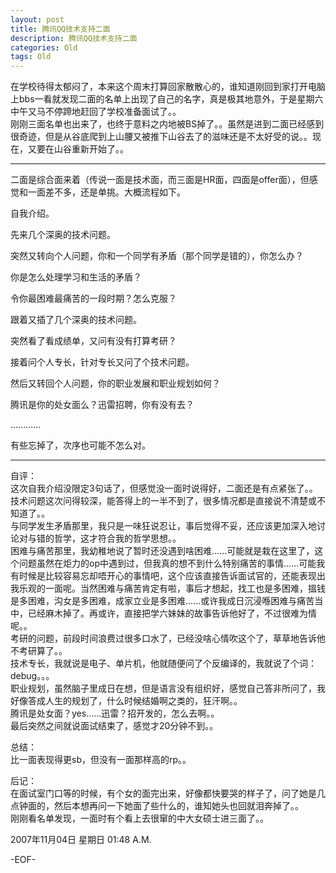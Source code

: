 ```yaml
---
layout: post
title: 腾讯QQ技术支持二面
description: 腾讯QQ技术支持二面
categories: Old
tags: Old
---
```

在学校待得太郁闷了，本来这个周末打算回家散散心的，谁知道刚回到家打开电脑上bbs一看就发现二面的名单上出现了自己的名字，真是极其地意外，于是星期六中午又马不停蹄地赶回了学校准备面试了。。  
刚刚三面名单也出来了，也终于意料之内地被BS掉了。。虽然是进到二面已经感到很奇迹，但是从谷底爬到上山腰又被推下山谷去了的滋味还是不太好受的说。。现在，又要在山谷重新开始了。。  
  
------------------------------------------------------------  
  
二面是综合面来着（传说一面是技术面，而三面是HR面，四面是offer面），但感觉和一面差不多，还是单挑。大概流程如下。  
  
自我介绍。  
  
先来几个深奥的技术问题。  
  
突然又转向个人问题，你和一个同学有矛盾（那个同学是错的），你怎么办？  
  
你是怎么处理学习和生活的矛盾？  
  
令你最困难最痛苦的一段时期？怎么克服？  
  
跟着又插了几个深奥的技术问题。  
  
突然看了看成绩单，又问有没有打算考研？  
  
接着问个人专长，针对专长又问了个技术问题。  
  
然后又转回个人问题，你的职业发展和职业规划如何？  
  
腾讯是你的处女面么？迅雷招聘，你有没有去？  
  
............  
  
有些忘掉了，次序也可能不怎么对。  
  
------------------------------------------------------------  
  
自评：  
这次自我介绍没限定3句话了，但感觉没一面时说得好，二面还是有点紧张了。。  
技术问题这次问得较深，能答得上的一半不到了，很多情况都是直接说不清楚或不知道了。。  
与同学发生矛盾那里，我只是一味狂说忍让，事后觉得不妥，还应该更加深入地讨论对与错的哲学，这才符合我的哲学思想。。  
困难与痛苦那里，我幼稚地说了暂时还没遇到啥困难......可能就是栽在这里了，这个问题虽然在炬力的op中遇到过，但我真的想不到什么特别痛苦的事情......可能我有时候是比较容易忘却唔开心的事情吧，这个应该直接告诉面试官的，还能表现出我乐观的一面呢。当然困难与痛苦肯定有啦，事后才想起，找工也是多困难，搵钱是多困难，沟女是多困难，成家立业是多困难......或许我成日沉浸喺困难与痛苦当中，已经麻木掉了。再或许，直接把学六妹妹的故事告诉他好了，不过很难为情呢。。  
考研的问题，前段时间浪费过很多口水了，已经没啥心情吹这个了，草草地告诉他不考研算了。。  
技术专长，我就说是电子、单片机，他就随便问了个反编译的，我就说了个词：debug。。。  
职业规划，虽然脑子里成日在想，但是语言没有组织好，感觉自己答非所问了，我好像答成人生的规划了，什么时候结婚啊之类的，狂汗啊。。  
腾讯是处女面？yes......迅雷？招开发的，怎么去啊。。  
最后突然之间就说面试结束了，感觉才20分钟不到。。  
  
总结：  
比一面表现得更sb，但没有一面那样高的rp。。  
  
后记：  
在面试室门口等的时候，有个女的面完出来，好像都快要哭的样子了，问了她是几点钟面的，然后本想再问一下她面了些什么的，谁知她头也回就泪奔掉了。。  
刚刚看名单发现，一面时有个看上去很窜的中大女硕士进三面了。。

2007年11月04日 星期日  01:48 A.M.

-EOF-